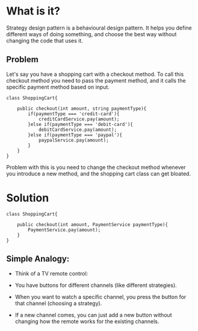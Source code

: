 # What is it?
Strategy design pattern is a behavioural design pattern. It helps you define different ways of doing something, and choose the best way without changing the code that uses it.

## Problem
Let's say you have a shopping cart with a checkout method. To call this checkout method you need to pass the payment method, and it calls the specific payment method based on input.
```aidl
class ShoppingCart{
    
    public checkout(int amount, string paymentType){
        if(paymentType === 'credit-card'){
            creditCardService.pay(amount);
        }else if(paymentType === 'debit-card'){
            debitCardService.pay(amount);
        }else if(paymentType === 'paypal'){
            paypalService.pay(amount);
        }
    }
}
```

Problem with this is you need to change the checkout method whenever you introduce a new method, and the shopping cart class can get bloated.

# Solution
```aidl
class ShoppingCart{

    public checkout(int amount, PaymentService paymentType){
        PaymentService.pay(amount);
    }
}
```

## Simple Analogy:
- Think of a TV remote control:

- You have buttons for different channels (like different strategies).
- When you want to watch a specific channel, you press the button for that channel (choosing a strategy).
- If a new channel comes, you can just add a new button without changing how the remote works for the existing channels.